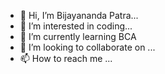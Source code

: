 - 👋 Hi, I’m Bijayananda Patra...
- 👀 I’m interested in coding... 
- 🌱 I’m currently learning BCA
- 💞️ I’m looking to collaborate on ...
- 📫 How to reach me ...

<!---
Bijay98/Bijay98 is a ✨ special ✨ repository because its `README.md` (this file) appears on your GitHub profile.
You can click the Preview link to take a look at your changes.
--->

